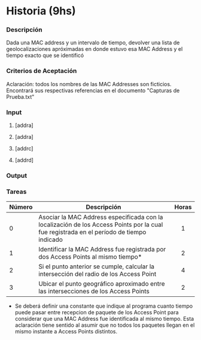 # Historia (9hs)

### Descripción

Dada una MAC address y un intervalo de tiempo, devolver una lista de geolocalizaciones apróximadas en donde estuvo esa MAC Address  y el tiempo exacto que se identificó

### Criterios de Aceptación

Aclaración: todos los nombres de las MAC Addresses son ficticios. Encontrará sus respectivas referencias en el documento "Capturas de Prueba.txt"

### Input

1) [addra]

2) [addra]

3) [addrc]

4) [addrd]

### Output

### Tareas

| Número | Descripción | Horas |
| ------ | ------ | :------: |
| 0 | Asociar la MAC Address especificada con la localización de los Access Points por la cual fue registrada en el período de tiempo indicado | 1 |
| 1 | Identificar la MAC Address fue registrada por dos Access Points al mismo tiempo* | 2 |
| 2 | Si el punto anterior se cumple, calcular la intersección del radio de los Access Point | 4 |
| 3 | Ubicar el punto geográfico aproximado entre las intersecciones de los Access Points | 2 |

* Se deberá definir una constante que indique al programa cuanto tiempo puede pasar entre recepcion de paquete de los Access Point para considerar que una MAC Address fue identificada al mismo tiempo. Esta aclaración tiene sentido al asumir que no todos los paquetes llegan en el mismo instante a Access Points distintos.
